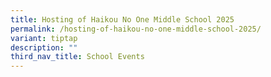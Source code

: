 ```yaml
---
title: Hosting of Haikou No One Middle School 2025
permalink: /hosting-of-haikou-no-one-middle-school-2025/
variant: tiptap
description: ""
third_nav_title: School Events
---
```

